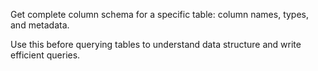 Get complete column schema for a specific table: column names, types, and metadata.

Use this before querying tables to understand data structure and write efficient queries.
